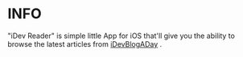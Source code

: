 INFO
=============
"iDev Reader" is simple little App for iOS that'll give you the ability to
browse the latest articles from [iDevBlogADay](http://idevblogaday.com) .
